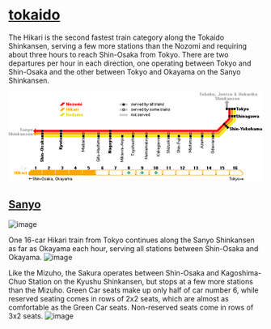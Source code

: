 # [tokaido](https://www.japan-guide.com/e/e2018_tokaido.html)
The Hikari is the second fastest train category along the Tokaido Shinkansen, serving a few more stations than the Nozomi and requiring about three hours to reach Shin-Osaka from Tokyo. There are two departures per hour in each direction, one operating between Tokyo and Shin-Osaka and the other between Tokyo and Okayama on the Sanyo Shinkansen.

<img src="2018_tokaido_01_2004.gif">
<img src="2018_tokaido_03.gif">


## [Sanyo](https://www.japan-guide.com/e/e2018_sanyo.html)

![image](https://github.com/docPoacher/hello-world/assets/111644235/48276833-62c5-4a9e-af05-d386bd35245f)

One 16-car Hikari train from Tokyo continues along the Sanyo Shinkansen as far as Okayama each hour, serving all stations between Shin-Osaka and Okayama.
![image](https://github.com/docPoacher/hello-world/assets/111644235/f26c3ced-25d2-411a-ad14-d695a2d45c91)

Like the Mizuho, the Sakura operates between Shin-Osaka and Kagoshima-Chuo Station on the Kyushu Shinkansen, but stops at a few more stations than the Mizuho. Green Car seats make up only half of car number 6, while reserved seating comes in rows of 2x2 seats, which are almost as comfortable as the Green Car seats. Non-reserved seats come in rows of 3x2 seats.
![image](https://github.com/docPoacher/hello-world/assets/111644235/26fd9c52-2b35-45b5-8c9e-dd83345d311b)


